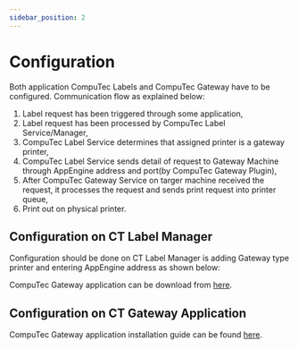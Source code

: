 ```yaml
---
sidebar_position: 2
---
```


# Configuration

Both application CompuTec Labels and CompuTec Gateway have to be configured. Communication flow as explained below:

1. Label request has been triggered through some application,
2. Label request has been processed by CompuTec Label Service/Manager,
3. CompuTec Label Service determines that assigned printer is a gateway printer,
4. CompuTec Label Service sends detail of request to Gateway Machine through AppEngine address and port(by CompuTec Gateway Plugin),
5. After CompuTec Gateway Service on targer machine received the request, it processes the request and sends print request into printer queue,
6. Print out on physical printer.


## Configuration on CT Label Manager

Configuration should be done on CT Label Manager is adding Gateway type printer and entering AppEngine address as shown below:


CompuTec Gateway application can be download from [here](https://computec-docs.pages.dev/pdc/administrator-guide/weight-scales-integration/gateway-service-installation).
<!-- TODO: Replacement above Link to path -->

## Configuration on CT Gateway Application

CompuTec Gateway application installation guide can be found [here](https://computec-docs.pages.dev/pdc/releases/downloads#computec-gateway-service).
<!-- TODO: Replacement above Link to path -->